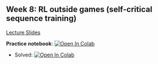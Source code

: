 ## Week 8: RL outside games (self-critical sequence training)

[Lecture Slides](./MSAI_RL_lect08_rl_outside_the_games.pdf)


**Practice notebook**: [![Open In Colab](https://colab.research.google.com/assets/colab-badge.svg)](https://colab.research.google.com/github/girafe-ai/reinforcement-learning/blob/22s_sber/day09_more_policy_gradient/practice_trpo.ipynb)


* Solved: [![Open In Colab](https://colab.research.google.com/assets/colab-badge.svg)](https://colab.research.google.com/github/girafe-ai/reinforcement-learning/blob/22s_sber/day09_more_policy_gradient/practice_trpo_solved.ipynb)

